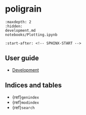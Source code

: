 # poligrain

```{toctree}
:maxdepth: 2
:hidden:
development.md
notebooks/Plotting.ipynb
```

```{include} ../README.md
:start-after: <!-- SPHINX-START -->
```

## User guide

- [Development](development.md)

## Indices and tables

- {ref}`genindex`
- {ref}`modindex`
- {ref}`search`

